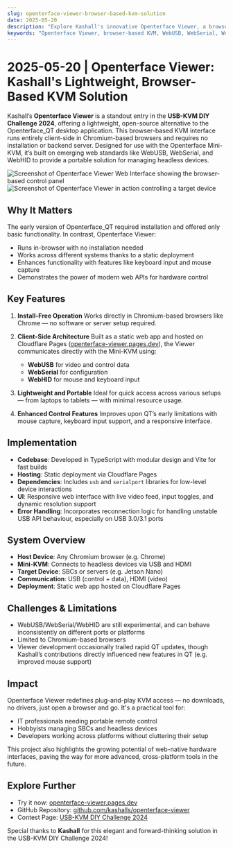 ```yaml
---
slug: openterface-viewer-browser-based-kvm-solution
date: 2025-05-20
description: "Explore Kashall's innovative Openterface Viewer, a browser-based KVM solution that enables direct control of headless devices without installation. This open-source project leverages WebUSB, WebSerial, and WebHID APIs to deliver a lightweight, portable alternative to traditional KVM software, perfect for IT professionals and developers."
keywords: "Openterface Viewer, browser-based KVM, WebUSB, WebSerial, WebHID, headless device management, client-side KVM, Chromium browser, Cloudflare Pages, TypeScript, Vite, USB gadget mode, remote desktop, Web API, static web app, USB-KVM DIY Challenge, open-source KVM, lightweight KVM solution, browser automation, Web API integration, device control, video streaming, mouse capture, keyboard input, Cloudflare deployment, GitHub project, DIY electronics, computer science project, hardware control, USB interface, HDMI video"
---
```


# 2025-05-20 | Openterface Viewer: Kashall's Lightweight, Browser-Based KVM Solution

Kashall’s **Openterface Viewer** is a standout entry in the **USB-KVM DIY Challenge 2024**, offering a lightweight, open-source alternative to the Openterface_QT desktop application. This browser-based KVM interface runs entirely client-side in Chromium-based browsers and requires no installation or backend server. Designed for use with the Openterface Mini-KVM, it’s built on emerging web standards like WebUSB, WebSerial, and WebHID to provide a portable solution for managing headless devices.

![Screenshot of Openterface Viewer Web Interface showing the browser-based control panel](https://assets.openterface.com/images/blog/Kashall-app-ui.webp)
![Screenshot of Openterface Viewer in action controlling a target device](https://assets.openterface.com/images/blog/Kashall-app-in-action.webp)

## Why It Matters

The early version of Openterface_QT required installation and offered only basic functionality. In contrast, Openterface Viewer:

-   Runs in-browser with no installation needed
-   Works across different systems thanks to a static deployment
-   Enhances functionality with features like keyboard input and mouse capture
-   Demonstrates the power of modern web APIs for hardware control

## Key Features

1. **Install-Free Operation**
   Works directly in Chromium-based browsers like Chrome — no software or server setup required.

2. **Client-Side Architecture**
   Built as a static web app and hosted on Cloudflare Pages ([openterface-viewer.pages.dev](https://openterface-viewer.pages.dev)), the Viewer communicates directly with the Mini-KVM using:

    - **WebUSB** for video and control data
    - **WebSerial** for configuration
    - **WebHID** for mouse and keyboard input

3. **Lightweight and Portable**
   Ideal for quick access across various setups — from laptops to tablets — with minimal resource usage.

4. **Enhanced Control Features**
   Improves upon QT’s early limitations with mouse capture, keyboard input support, and a responsive interface.

## Implementation

-   **Codebase**: Developed in TypeScript with modular design and Vite for fast builds
-   **Hosting**: Static deployment via Cloudflare Pages
-   **Dependencies**: Includes `usb` and `serialport` libraries for low-level device interactions
-   **UI**: Responsive web interface with live video feed, input toggles, and dynamic resolution support
-   **Error Handling**: Incorporates reconnection logic for handling unstable USB API behaviour, especially on USB 3.0/3.1 ports

## System Overview

-   **Host Device**: Any Chromium browser (e.g. Chrome)
-   **Mini-KVM**: Connects to headless devices via USB and HDMI
-   **Target Device**: SBCs or servers (e.g. Jetson Nano)
-   **Communication**: USB (control + data), HDMI (video)
-   **Deployment**: Static web app hosted on Cloudflare Pages

## Challenges & Limitations

-   WebUSB/WebSerial/WebHID are still experimental, and can behave inconsistently on different ports or platforms
-   Limited to Chromium-based browsers
-   Viewer development occasionally trailed rapid QT updates, though Kashall’s contributions directly influenced new features in QT (e.g. improved mouse support)

## Impact

Openterface Viewer redefines plug-and-play KVM access — no downloads, no drivers, just open a browser and go. It's a practical tool for:

-   IT professionals needing portable remote control
-   Hobbyists managing SBCs and headless devices
-   Developers working across platforms without cluttering their setup

This project also highlights the growing potential of web-native hardware interfaces, paving the way for more advanced, cross-platform tools in the future.

## Explore Further

-   Try it now: [openterface-viewer.pages.dev](https://openterface-viewer.pages.dev)
-   GitHub Repository: [github.com/kashalls/openterface-viewer](https://github.com/kashalls/openterface-viewer)
-   Contest Page: [USB-KVM DIY Challenge 2024](https://www.crowdsupply.com/techxartisan/usb-kvm-diy-challenge-2024)

Special thanks to **Kashall** for this elegant and forward-thinking solution in the USB-KVM DIY Challenge 2024!
